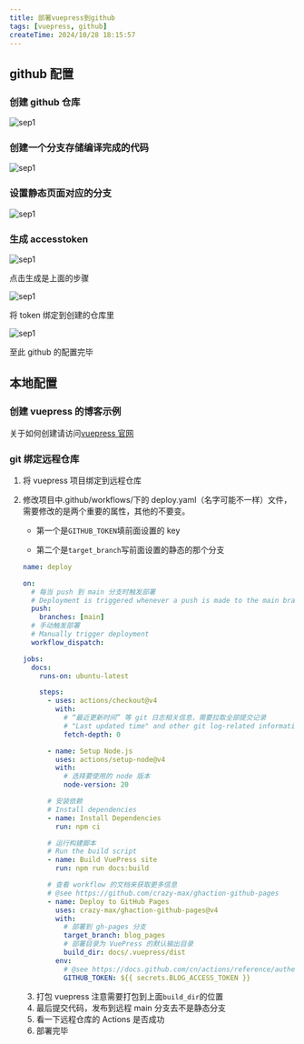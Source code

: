 ```yaml
---
title: 部署vuepress到github
tags: [vuepress, github]
createTime: 2024/10/28 18:15:57
---
```


## github 配置

### 创建 github 仓库

![sep1](./img/vuepressdeploy/setp1.png)

### 创建一个分支存储编译完成的代码

![sep1](./img/vuepressdeploy/setp2.png)

### 设置静态页面对应的分支

![sep1](./img/vuepressdeploy/setp3.png)

### 生成 accesstoken

![sep1](./img/vuepressdeploy/setp5.png)

点击生成是上面的步骤

![sep1](./img/vuepressdeploy/setp4.png)

将 token 绑定到创建的仓库里

![sep1](./img/vuepressdeploy/setp6.png)

至此 github 的配置完毕

## 本地配置

### 创建 vuepress 的博客示例

关于如何创建请访问[vuepress 官网](https://vuepress.vuejs.org/guide/getting-started.html)

### git 绑定远程仓库

1. 将 vuepress 项目绑定到远程仓库

2. 修改项目中.github/workflows/下的 deploy.yaml（名字可能不一样）文件，需要修改的是两个重要的属性，其他的不要变。

   - 第一个是`GITHUB_TOKEN`填前面设置的 key

   - 第二个是`target_branch`写前面设置的静态的那个分支

   ```YAML
   name: deploy

   on:
     # 每当 push 到 main 分支时触发部署
     # Deployment is triggered whenever a push is made to the main branch.
     push:
       branches: [main]
     # 手动触发部署
     # Manually trigger deployment
     workflow_dispatch:

   jobs:
     docs:
       runs-on: ubuntu-latest

       steps:
         - uses: actions/checkout@v4
           with:
             # “最近更新时间” 等 git 日志相关信息，需要拉取全部提交记录
             # "Last updated time" and other git log-related information require fetching all commit records.
             fetch-depth: 0

         - name: Setup Node.js
           uses: actions/setup-node@v4
           with:
             # 选择要使用的 node 版本
             node-version: 20

         # 安装依赖
         # Install dependencies
         - name: Install Dependencies
           run: npm ci

         # 运行构建脚本
         # Run the build script
         - name: Build VuePress site
           run: npm run docs:build

         # 查看 workflow 的文档来获取更多信息
         # @see https://github.com/crazy-max/ghaction-github-pages
         - name: Deploy to GitHub Pages
           uses: crazy-max/ghaction-github-pages@v4
           with:
             # 部署到 gh-pages 分支
             target_branch: blog_pages
             # 部署目录为 VuePress 的默认输出目录
             build_dir: docs/.vuepress/dist
           env:
             # @see https://docs.github.com/cn/actions/reference/authentication-in-a-workflow#about-the-github_token-secret
             GITHUB_TOKEN: ${{ secrets.BLOG_ACCESS_TOKEN }}

   ```

   3. 打包 vuepress 注意需要打包到上面`build_dir`的位置
   4. 最后提交代码，发布到远程 main 分支去不是静态分支
   5. 看一下远程仓库的 Actions 是否成功
   6. 部署完毕
